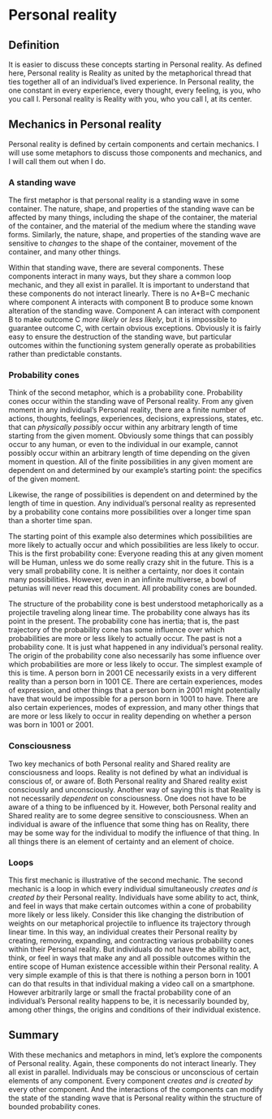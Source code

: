 # Personal reality

## Definition 

It is easier to discuss these concepts starting in Personal reality. As defined here, Personal reality is Reality as united by the metaphorical thread that ties together all of an individual’s lived experience. In Personal reality, the one constant in every experience, every thought, every feeling, is you, who you call I. Personal reality is Reality with you, who you call I, at its center. 

## Mechanics in Personal reality

Personal reality is defined by certain components and certain mechanics. I will use some metaphors to discuss those components and mechanics, and I will call them out when I do. 

### A standing wave

The first metaphor is that personal reality is a standing wave in some container. The nature, shape, and properties of the standing wave can be affected by many things, including the shape of the container, the material of the container, and the material of the medium where the standing wave forms. Similarly, the nature, shape, and properties of the standing wave are sensitive to *changes* to the shape of the container, movement of the container, and many other things.    

Within that standing wave, there are several components. These components interact in many ways, but they share a common loop mechanic, and they all exist in parallel. It is important to understand that these components do not interact linearly. There is no A+B=C mechanic where component A interacts with component B to produce some known alteration of the standing wave. Component A can interact with component B to make outcome C *more likely* or *less likely*, but it is impossible to guarantee outcome C, with certain obvious exceptions. Obviously it is fairly easy to ensure the destruction of the standing wave, but particular outcomes within the functioning system generally operate as probabilities rather than predictable constants. 

### Probability cones

Think of the second metaphor, which is a probability cone. Probability cones occur within the standing wave of Personal reality. From any given moment in any individual’s Personal reality, there are a finite number of actions, thoughts, feelings, experiences, decisions, expressions, states, etc. that can *physically possibly* occur within any arbitrary length of time starting from the given moment. Obviously some things that can possibly occur to any human, or even to the individual in our example, cannot possibly occur within an arbitrary length of time depending on the given moment in question. All of the finite possibilities in any given moment are dependent on and determined by our example’s starting point: the specifics of the given moment. 

Likewise, the range of possibilities is dependent on and determined by the length of time in question. Any individual’s personal reality as represented by a probability cone contains more possibilities over a longer time span than a shorter time span.  

The starting point of this example also determines which possibilities are more likely to actually occur and which possibilities are less likely to occur. This is the first probability cone: Everyone reading this at any given moment will be Human, unless we do some really crazy shit in the future. This is a very small probability cone. It is neither a certainty, nor does it contain many possibilities. However, even in an infinite multiverse, a bowl of petunias will never read this document. All probability cones are bounded. 

The structure of the probability cone is best understood metaphorically as a projectile traveling along linear time. The probability cone always has its point in the present. The probability cone has inertia; that is, the past trajectory of the probability cone has some influence over which probabilities are more or less likely to actually occur. The past is not a probability cone. It is just what happened in any individual’s personal reality. The origin of the probability cone also necessarily has some influence over which probabilities are more or less likely to occur. The simplest example of this is time. A person born in 2001 CE necessarily exists in a very different reality than a person born in 1001 CE. There are certain experiences, modes of expression, and other things that a person born in 2001 might potentially have that would be impossible for a person born in 1001 to have. There are also certain experiences, modes of expression, and many other things that are more or less likely to occur in reality depending on whether a person was born in 1001 or 2001. 

### Consciousness

Two key mechanics of both Personal reality and Shared reality are consciousness and loops. Reality is not defined by what an individual is conscious of, or aware of. Both Personal reality and Shared reality exist consciously and unconsciously. Another way of saying this is that Reality is not necessarily *dependent* on consciousness. One does not have to be aware of a thing to be influenced by it. However, both Personal reality and Shared reality are to some degree sensitive to consciousness. When an individual is aware of the influence that some thing has on Reality, there may be some way for the individual to modify the influence of that thing. In all things there is an element of certainty and an element of choice.       

### Loops

This first mechanic is illustrative of the second mechanic. The second mechanic is a loop in which every individual simultaneously *creates and is created by* their Personal reality. Individuals have some ability to act, think, and feel in ways that make certain outcomes within a cone of probability more likely or less likely. Consider this like changing the distribution of weights on our metaphorical projectile to influence its trajectory through linear time. In this way, an individual creates their Personal reality by creating, removing, expanding, and contracting various probability cones within their Personal reality. But individuals do not have the ability to act, think, or feel in ways that make any and all possible outcomes within the entire scope of Human existence accessible within their Personal reality. A very simple example of this is that there is nothing a person born in 1001 can do that results in that individual making a video call on a smartphone. However arbitrarily large or small the fractal probability cone of an individual’s Personal reality happens to be, it is necessarily bounded by, among other things, the origins and conditions of their individual existence. 

## Summary

With these mechanics and metaphors in mind, let’s explore the components of Personal reality. Again, these components do not interact linearly. They all exist in parallel. Individuals may be conscious or unconscious of certain elements of any component. Every component *creates and is created by* every other component. And the interactions of the components can modify the state of the standing wave that is Personal reality within the structure of bounded probability cones.  